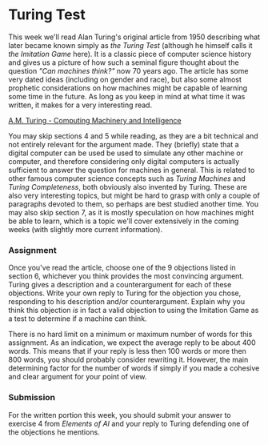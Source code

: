 
# Turing Test

This week we'll read Alan Turing's original article from 1950 describing what
later became known simply as *the Turing Test* (although he himself calls it
*the Imitation Game* here). It is a classic piece of computer science history
and gives us a picture of how such a seminal figure thought about the question
*"Can machines think?"* now 70 years ago. The article has some very dated ideas
(including on gender and race), but also some almost prophetic considerations
on how machines might be capable of learning some time in the future. As long
as you keep in mind at what time it was written, it makes for a very
interesting read.

[A.M. Turing - Computing Machinery and Intelligence](turing_test.pdf)

You may skip sections 4 and 5 while reading, as they are a bit technical and
not entirely relevant for the argument made. They (briefly) state that a
digital computer can be used be used to simulate any other machine or computer,
and therefore considering only digital computers is actually sufficient to
answer the question for machines in general. This is related to other famous
computer science concepts such as *Turing Machines* and *Turing
Completeness*, both obviously also invented by Turing. These are also very
interesting topics, but might be hard to grasp with only a couple of paragraphs
devoted to them, so perhaps are best studied another time. You may also skip
section 7, as it is mostly speculation on how machines might be able to learn,
which is a topic we'll cover extensively in the coming weeks (with slightly
more current information).

### Assignment

Once you've read the article, choose one of the 9 objections listed in section
6, whichever you think provides the most convincing argument. Turing gives a
description and a counterargument for each of these objections. Write your own
reply to Turing for the objection you chose, responding to his description
and/or counterargument. Explain why you think this objection *is* in fact a
valid objection to using the Imitation Game as a test to determine if a machine
can think.

There is no hard limit on a minimum or maximum number of words for this
assignment. As an indication, we expect the average reply to be about 400
words. This means that if your reply is less then 100 words or more then 800
words, you should probably consider rewriting it. However, the main determining
factor for the number of words if simply if you made a cohesive and clear
argument for your point of view.

### Submission

For the written portion this week, you should submit your answer to exercise 4
from *Elements of AI* and your reply to Turing defending one of the objections
he mentions.

